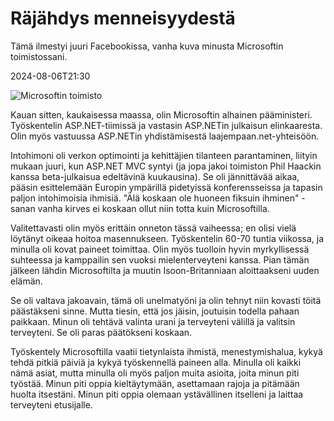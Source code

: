 # Räjähdys menneisyydestä

Tämä ilmestyi juuri Facebookissa, vanha kuva minusta Microsoftin toimistossani.

<!--category-- Microsoft -->
<datetime class="hidden">2024-08-06T21:30</datetime>

![Microsoftin toimisto](microsoft_office.jpg?width=500&format=webp&quality=80)

Kauan sitten, kaukaisessa maassa, olin Microsoftin alhainen pääministeri. Työskentelin ASP.NET-tiimissä ja vastasin ASP.NETin julkaisun elinkaaresta. Olin myös vastuussa ASP.NETin yhdistämisestä laajempaan.net-yhteisöön.

Intohimoni oli verkon optimointi ja kehittäjien tilanteen parantaminen, liityin mukaan juuri, kun ASP.NET MVC syntyi (ja jopa jakoi toimiston Phil Haackin kanssa beta-julkaisua edeltävinä kuukausina). Se oli jännittävää aikaa, pääsin esittelemään Europin ympärillä pidetyissä konferensseissa ja tapasin paljon intohimoisia ihmisiä. "Älä koskaan ole huoneen fiksuin ihminen" -sanan vanha kirves ei koskaan ollut niin totta kuin Microsoftilla.

Valitettavasti olin myös erittäin onneton tässä vaiheessa; en olisi vielä löytänyt oikeaa hoitoa masennukseen. Työskentelin 60-70 tuntia viikossa, ja minulla oli kovat paineet toimittaa. Olin myös tuolloin hyvin myrkyllisessä suhteessa ja kamppailin sen vuoksi mielenterveyteni kanssa. Pian tämän jälkeen lähdin Microsoftilta ja muutin Isoon-Britanniaan aloittaakseni uuden elämän.

Se oli valtava jakoavain, tämä oli unelmatyöni ja olin tehnyt niin kovasti töitä päästäkseni sinne. Mutta tiesin, että jos jäisin, joutuisin todella pahaan paikkaan. Minun oli tehtävä valinta urani ja terveyteni välillä ja valitsin terveyteni. Se oli paras päätökseni koskaan.

Työskentely Microsoftilla vaatii tietynlaista ihmistä, menestymishalua, kykyä tehdä pitkiä päiviä ja kykyä työskennellä paineen alla. Minulla oli kaikki nämä asiat, mutta minulla oli myös paljon muita asioita, joita minun piti työstää. Minun piti oppia kieltäytymään, asettamaan rajoja ja pitämään huolta itsestäni. Minun piti oppia olemaan ystävällinen itselleni ja laittaa terveyteni etusijalle.
